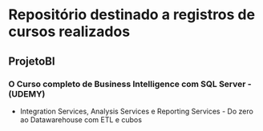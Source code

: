 #  Repositório destinado a registros de cursos realizados
## ProjetoBI
### O Curso completo de Business Intelligence com SQL Server - (UDEMY)
- Integration Services, Analysis Services e Reporting Services - Do zero ao Datawarehouse com ETL e cubos

